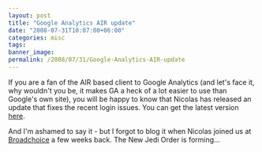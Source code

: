 ```yaml
---
layout: post
title: "Google Analytics AIR update"
date: "2008-07-31T10:07:00+06:00"
categories: misc 
tags: 
banner_image: 
permalink: /2008/07/31/Google-Analytics-AIR-update
---
```


If you are a fan of the AIR based client to Google Analytics (and let's face it, why wouldn't you be, it makes GA a heck of a lot easier to use than Google's own site), you will be happy to know that Nicolas has released an update that fixes the recent login issues. You can get the latest version <a href="http://www.aboutnico.be/index.php/2008/07/31/google-analytics-air-back-up/">here</a>.

And I'm ashamed to say it - but I forgot to blog it when Nicolas joined us at <a href="http://www.broadchoice.com">Broadchoice</a> a few weeks back. The New Jedi Order is forming...